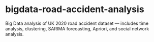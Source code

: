 # bigdata-road-accident-analysis
Big Data analysis of UK 2020 road accident dataset — includes time analysis, clustering, SARIMA forecasting, Apriori, and social network analysis.
